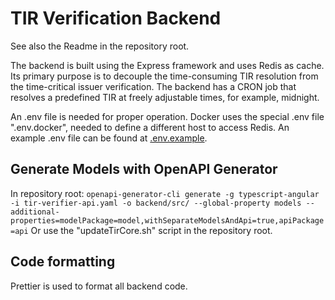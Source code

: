 # TIR Verification Backend

See also the Readme in the repository root.

The backend is built using the Express framework and uses Redis as cache. Its primary purpose is to decouple the time-consuming TIR resolution from the time-critical issuer verification. The backend has a CRON job that resolves a predefined TIR at freely adjustable times, for example, midnight.

An .env file is needed for proper operation.
Docker uses the special .env file ".env.docker", needed to define a different host to access Redis.
An example .env file can be found at [.env.example](.env.example).

## Generate Models with OpenAPI Generator

In repository root:
`openapi-generator-cli generate -g typescript-angular -i tir-verifier-api.yaml -o backend/src/ --global-property models --additional-properties=modelPackage=model,withSeparateModelsAndApi=true,apiPackage=api`
Or use the "updateTirCore.sh" script in the repository root.

## Code formatting

Prettier is used to format all backend code.
